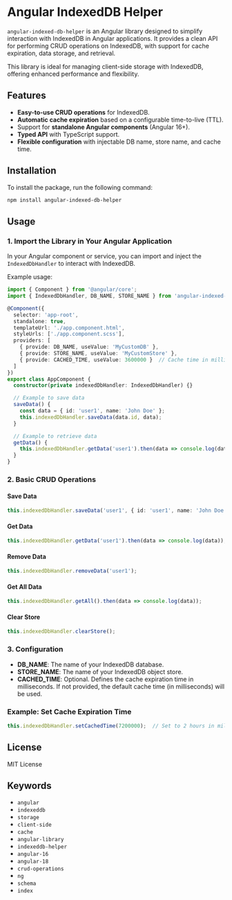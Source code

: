 
# Angular IndexedDB Helper

`angular-indexed-db-helper` is an Angular library designed to simplify interaction with IndexedDB in Angular applications. It provides a clean API for performing CRUD operations on IndexedDB, with support for cache expiration, data storage, and retrieval.

This library is ideal for managing client-side storage with IndexedDB, offering enhanced performance and flexibility.

## Features

- **Easy-to-use CRUD operations** for IndexedDB.
- **Automatic cache expiration** based on a configurable time-to-live (TTL).
- Support for **standalone Angular components** (Angular 16+).
- **Typed API** with TypeScript support.
- **Flexible configuration** with injectable DB name, store name, and cache time.

## Installation

To install the package, run the following command:

```bash
npm install angular-indexed-db-helper
```

## Usage

### 1. Import the Library in Your Angular Application

In your Angular component or service, you can import and inject the `IndexedDbHandler` to interact with IndexedDB.

Example usage:

```typescript
import { Component } from '@angular/core';
import { IndexedDbHandler, DB_NAME, STORE_NAME } from 'angular-indexed-db-helper';

@Component({
  selector: 'app-root',
  standalone: true,
  templateUrl: './app.component.html',
  styleUrls: ['./app.component.scss'],
  providers: [
    { provide: DB_NAME, useValue: 'MyCustomDB' },
    { provide: STORE_NAME, useValue: 'MyCustomStore' },
    { provide: CACHED_TIME, useValue: 3600000 }  // Cache time in milliseconds (e.g., 1 hour)
  ]
})
export class AppComponent {
  constructor(private indexedDbHandler: IndexedDbHandler) {}

  // Example to save data
  saveData() {
    const data = { id: 'user1', name: 'John Doe' };
    this.indexedDbHandler.saveData(data.id, data);
  }

  // Example to retrieve data
  getData() {
    this.indexedDbHandler.getData('user1').then(data => console.log(data));
  }
}
```

### 2. Basic CRUD Operations

#### Save Data

```typescript
this.indexedDbHandler.saveData('user1', { id: 'user1', name: 'John Doe' });
```

#### Get Data

```typescript
this.indexedDbHandler.getData('user1').then(data => console.log(data));
```

#### Remove Data

```typescript
this.indexedDbHandler.removeData('user1');
```

#### Get All Data

```typescript
this.indexedDbHandler.getAll().then(data => console.log(data));
```

#### Clear Store

```typescript
this.indexedDbHandler.clearStore();
```

### 3. Configuration

- **DB_NAME**: The name of your IndexedDB database.
- **STORE_NAME**: The name of your IndexedDB object store.
- **CACHED_TIME**: Optional. Defines the cache expiration time in milliseconds. If not provided, the default cache time (in milliseconds) will be used.

### Example: Set Cache Expiration Time

```typescript
this.indexedDbHandler.setCachedTime(7200000);  // Set to 2 hours in milliseconds
```

## License

MIT License

## Keywords

- `angular`
- `indexeddb`
- `storage`
- `client-side`
- `cache`
- `angular-library`
- `indexeddb-helper`
- `angular-16`
- `angular-18`
- `crud-operations`
- `ng`
- `schema`
- `index`

